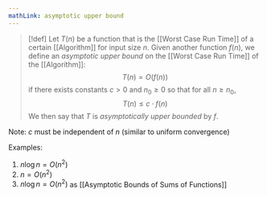 ```yaml
---
mathLink: asymptotic upper bound
---
```

>[!def]
>Let $T(n)$ be a function that is the [[Worst Case Run Time]] of a certain [[Algorithm]] for input size $n$. Given another function $f(n)$, we define an *asymptotic upper bound* on the [[Worst Case Run Time]] of the [[Algorithm]]:
>$$T(n)=O(f(n))$$
>if there exists constants $c>0$ and $n_{0}\ge0$ so that for all $n\ge n_{0}$,
>$$T(n)\le c\cdot f(n)$$
>We then say that $T$ is *asymptotically upper bounded* by $f$.

Note: $c$ must be independent of $n$ (similar to uniform convergence)

Examples:
1. $n\log n=O(n^{2})$
2. $n=O(n^{2})$
3. $n\log n=O(n^{2})$ as [[Asymptotic Bounds of Sums of Functions]]
